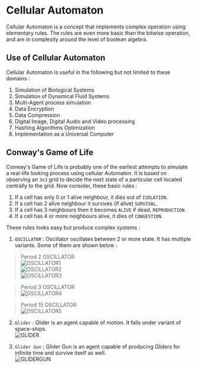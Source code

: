 # Cellular Automaton

Cellular Automaton is a concept that implements complex operation using elementary rules. The rules are even more basic than the bitwise operation, and are in complexity around the level of boolean algebra.

## Use of Cellular Automaton

Cellular Automaton is useful in the following but not limited to these domains : 

1. Simulation of Biological Systems
2. Simulation of Dynamical Fluid Systems
3. Multi-Agent process simulation
4. Data Encryption 
5. Data Compression
6. Digital Image, Digital Audio and Video  processing
7. Hashing Algorithms Optimization
8. Implementation as a Universal Computer

## Conway's Game of Life

Conway's Game of Life is probably one of the earliest attempts to simulate a real-life looking process using cellular Automaton. 
It is based on observing an `3x3` grid to decide the next state of a particular cell located centrally to the grid.
Now consider, these basic rules : 
1. If a cell has only 0 or 1 alive neighbour, it dies out of `ISOLATION`.
2. If a cell has 2 alive neighbour it survives (if alive) `SURVIVAL`.
3. If a cell has 3 neighbours then it becomes `ALIVE` if dead, `REPRODUCTION`.
4. If a cell has 4 or more neighbours alive, it dies of `CONGESTION`.

These rules looks easy but produce complex systems : 

1. `OSCILLATOR` : Oscillator oscillates between 2 or more state. It has multiple variants. Some of them are shown below : 

> Period 2 OSCILLATOR   
![OSCILLATOR1](https://upload.wikimedia.org/wikipedia/commons/9/95/Game_of_life_blinker.gif)    
![OSCILLATOR2](https://upload.wikimedia.org/wikipedia/commons/1/12/Game_of_life_toad.gif)   
![OSCILLATOR3](https://upload.wikimedia.org/wikipedia/commons/1/1c/Game_of_life_beacon.gif) 

> Period 3 OSCILLATOR   
![OSCILLATOR4](https://upload.wikimedia.org/wikipedia/commons/0/07/Game_of_life_pulsar.gif)

> Period 15 OSCILLATOR  
![OSCILLATOR5](https://upload.wikimedia.org/wikipedia/commons/f/fb/I-Column.gif)

2. `Glider` : Glider is an agent capable of motion. It falls under variant of space-ships.  
![GLIDER](https://upload.wikimedia.org/wikipedia/commons/f/f2/Game_of_life_animated_glider.gif)

3. `Glider Gun` ; Glider Gun is an agent capable of producing Gliders for infinite time and survive itself as well.     
![GLIDERGUN](https://upload.wikimedia.org/wikipedia/commons/e/e5/Gospers_glider_gun.gif)    

